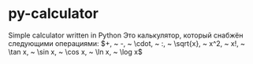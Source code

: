 # py-calculator
Simple calculator written in Python
Это калькулятор, который снабжён следующими операциями: $+, ~ -, ~ \cdot, ~ :, ~ \sqrt{x}, ~ x^2, ~ x!, ~ \tan x, ~ \sin x, ~ \cos x, ~ \ln x, ~ \log x$
